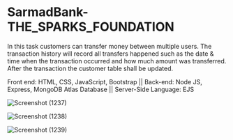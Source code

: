 # SarmadBank-THE_SPARKS_FOUNDATION

In this task customers can transfer money between multiple users. The transaction history will record all transfers happened such as the date & time when the transaction occurred and how much amount was transferred. After the transaction the customer table shall be updated. 

Front end: HTML, CSS, JavaScript, Bootstrap 
|| Back-end: Node JS, Express, MongoDB Atlas Database 
|| Server-Side Language: EJS 

![Screenshot (1237)](https://user-images.githubusercontent.com/80609603/189961901-99104e4c-14dd-469d-bb93-c91510980abd.png)


![Screenshot (1238)](https://user-images.githubusercontent.com/80609603/189961999-fff96f1a-6dbc-47bb-95d3-81e229eb459a.png)


![Screenshot (1239)](https://user-images.githubusercontent.com/80609603/189962024-ba953357-a269-4062-b627-a0460bd99665.png)

